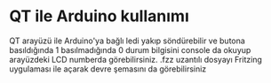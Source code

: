 # QT ile Arduino kullanımı
 QT arayüzü ile Arduino'ya bağlı ledi yakıp söndürebilir ve butona basıldığında 1 basılmadığında 0 durum bilgisini console da okuyup arayüzdeki LCD numberda görebilirsiniz.
 .fzz uzantılı dosyayı Fritzing uygulaması ile açarak devre şemasını da görebilirsiniz
